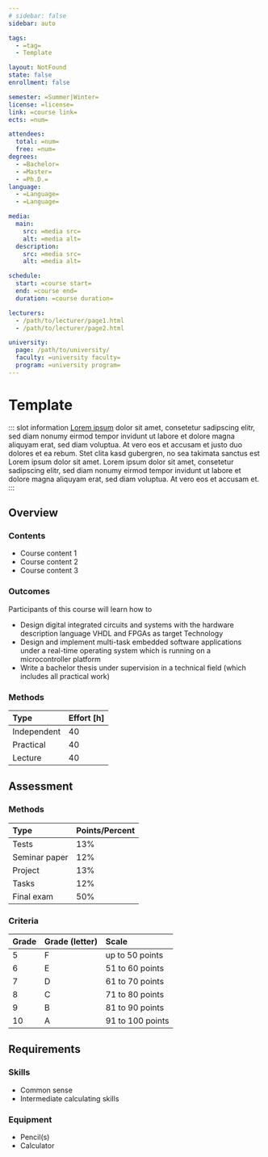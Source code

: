 ```yaml
---
# sidebar: false
sidebar: auto

tags:
  - =tag=
  - Template

layout: NotFound
state: false
enrollment: false

semester: =Summer|Winter=
license: =license=
link: =course link=
ects: =num=

attendees:
  total: =num=
  free: =num=
degrees:
  - =Bachelor=
  - =Master=
  - =Ph.D.=
language:
  - =Language=
  - =Language=

media:
  main:
    src: =media src=
    alt: =media alt=
  description:
    src: =media src=
    alt: =media alt=

schedule:
  start: =course start=
  end: =course end=
  duration: =course duration=

lecturers:
  - /path/to/lecturer/page1.html
  - /path/to/lecturer/page2.html

university:
  page: /path/to/university/
  faculty: =university faculty=
  program: =university program=
---
```


# Template

::: slot information
[Lorem ipsum](https://loremipsum.de/) dolor sit amet, consetetur sadipscing elitr, sed diam nonumy eirmod tempor invidunt ut labore et dolore magna aliquyam erat, sed diam voluptua.
At vero eos et accusam et justo duo dolores et ea rebum.
Stet clita kasd gubergren, no sea takimata sanctus est Lorem ipsum dolor sit amet.
Lorem ipsum dolor sit amet, consetetur sadipscing elitr, sed diam nonumy eirmod tempor invidunt ut labore et dolore magna aliquyam erat, sed diam voluptua.
At vero eos et accusam et.
:::

## Overview

### Contents

- Course content 1
- Course content 2
- Course content 3

### Outcomes

Participants of this course will learn how to

- Design digital integrated circuits and systems with the hardware description language VHDL and FPGAs as target Technology
- Design and implement multi-task embedded software applications under a real-time operating system which is running on a microcontroller platform
- Write a bachelor thesis under supervision in a technical field (which includes all practical work)

### Methods

| Type        | Effort \[h\] |
| :---------- | :----------- |
| Independent | 40           |
| Practical   | 40           |
| Lecture     | 40           |

## Assessment

### Methods

| Type          | Points/Percent |
| :------------ | :------------- |
| Tests         | 13%            |
| Seminar paper | 12%            |
| Project       | 13%            |
| Tasks         | 12%            |
| Final exam    | 50%            |

### Criteria

| Grade | Grade (letter) | Scale            |
| :---- | :------------- | :--------------- |
| 5     | F              | up to 50 points  |
| 6     | E              | 51 to 60 points  |
| 7     | D              | 61 to 70 points  |
| 8     | C              | 71 to 80 points  |
| 9     | B              | 81 to 90 points  |
| 10    | A              | 91 to 100 points |

## Requirements

### Skills

- Common sense
- Intermediate calculating skills

### Equipment

- Pencil(s)
- Calculator
